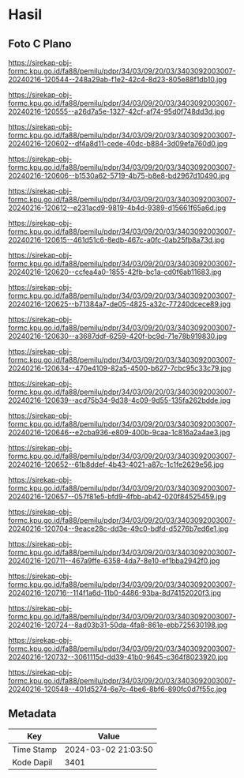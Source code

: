 # Hasil

## Foto C Plano

https://sirekap-obj-formc.kpu.go.id/fa88/pemilu/pdpr/34/03/09/20/03/3403092003007-20240216-120544--248a29ab-f1e2-42c4-8d23-805e88f1db10.jpg

https://sirekap-obj-formc.kpu.go.id/fa88/pemilu/pdpr/34/03/09/20/03/3403092003007-20240216-120555--a26d7a5e-1327-42cf-af74-95d0f748dd3d.jpg

https://sirekap-obj-formc.kpu.go.id/fa88/pemilu/pdpr/34/03/09/20/03/3403092003007-20240216-120602--df4a8d11-cede-40dc-b884-3d09efa760d0.jpg

https://sirekap-obj-formc.kpu.go.id/fa88/pemilu/pdpr/34/03/09/20/03/3403092003007-20240216-120606--b1530a62-5719-4b75-b8e8-bd2967d10490.jpg

https://sirekap-obj-formc.kpu.go.id/fa88/pemilu/pdpr/34/03/09/20/03/3403092003007-20240216-120612--e231acd9-9819-4b4d-9389-d15661f65a6d.jpg

https://sirekap-obj-formc.kpu.go.id/fa88/pemilu/pdpr/34/03/09/20/03/3403092003007-20240216-120615--461d51c6-8edb-467c-a0fc-0ab25fb8a73d.jpg

https://sirekap-obj-formc.kpu.go.id/fa88/pemilu/pdpr/34/03/09/20/03/3403092003007-20240216-120620--ccfea4a0-1855-42fb-bc1a-cd0f6ab11683.jpg

https://sirekap-obj-formc.kpu.go.id/fa88/pemilu/pdpr/34/03/09/20/03/3403092003007-20240216-120625--b71384a7-de05-4825-a32c-77240dcece89.jpg

https://sirekap-obj-formc.kpu.go.id/fa88/pemilu/pdpr/34/03/09/20/03/3403092003007-20240216-120630--a3687ddf-6259-420f-bc9d-71e78b919830.jpg

https://sirekap-obj-formc.kpu.go.id/fa88/pemilu/pdpr/34/03/09/20/03/3403092003007-20240216-120634--470e4109-82a5-4500-b627-7cbc95c33c79.jpg

https://sirekap-obj-formc.kpu.go.id/fa88/pemilu/pdpr/34/03/09/20/03/3403092003007-20240216-120639--acd75b34-9d38-4c09-9d55-135fa262bdde.jpg

https://sirekap-obj-formc.kpu.go.id/fa88/pemilu/pdpr/34/03/09/20/03/3403092003007-20240216-120646--e2cba936-e809-400b-9caa-1c816a2a4ae3.jpg

https://sirekap-obj-formc.kpu.go.id/fa88/pemilu/pdpr/34/03/09/20/03/3403092003007-20240216-120652--61b8ddef-4b43-4021-a87c-1c1fe2629e56.jpg

https://sirekap-obj-formc.kpu.go.id/fa88/pemilu/pdpr/34/03/09/20/03/3403092003007-20240216-120657--057f81e5-bfd9-4fbb-ab42-020f84525459.jpg

https://sirekap-obj-formc.kpu.go.id/fa88/pemilu/pdpr/34/03/09/20/03/3403092003007-20240216-120704--9eace28c-dd3e-49c0-bdfd-d5276b7ed6e1.jpg

https://sirekap-obj-formc.kpu.go.id/fa88/pemilu/pdpr/34/03/09/20/03/3403092003007-20240216-120711--467a9ffe-6358-4da7-8e10-ef1bba2942f0.jpg

https://sirekap-obj-formc.kpu.go.id/fa88/pemilu/pdpr/34/03/09/20/03/3403092003007-20240216-120716--114f1a6d-11b0-4486-93ba-8d74152020f3.jpg

https://sirekap-obj-formc.kpu.go.id/fa88/pemilu/pdpr/34/03/09/20/03/3403092003007-20240216-120724--8ad03b31-50da-4fa8-861e-ebb725630198.jpg

https://sirekap-obj-formc.kpu.go.id/fa88/pemilu/pdpr/34/03/09/20/03/3403092003007-20240216-120732--3061115d-dd39-41b0-9645-c364f8023920.jpg

https://sirekap-obj-formc.kpu.go.id/fa88/pemilu/pdpr/34/03/09/20/03/3403092003007-20240216-120548--401d5274-6e7c-4be6-8bf6-890fc0d7f55c.jpg


## Metadata

| Key        | Value               |
| ---------- | ------------------- |
| Time Stamp | 2024-03-02 21:03:50 |
| Kode Dapil | 3401                |



